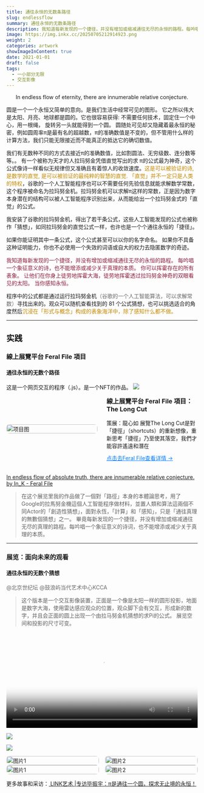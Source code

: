 ```yaml
---
title: 通往永恒的无数条路径
slug: endlessflow
summary: 通往永恒的无数条路径
description: 我知道每新发现的一个捷径，并没有增加或缩减通往无尽的永恒的路程。每吟唱一个象征意义的诗，也不能增添或减少关于真理的本质。
image: https://img.inkx.cc/20250705212914923.png
weight: 2
categories: artwork
showImageInContent: true
date: 2021-01-01
draft: false
tags:
  - 一小部分无限
  - 交互影像
---
```


<div align="center">In endless flow of eternity, there are innumerable relative conjecture.</div>


圆是一个一个永恒又简单的意向。是我们生活中经常可见的图形。
它之所以伟大是太阳、月亮、地球都是圆的。它也很容易获得: 不需要任何技术，固定住一个中心，用一根绳， 旋转另一头就能得到一个圆。
圆随处可见却又隐藏着最永恒的秘密，例如圆周率π是最有名的超越数，π的准确数值是不变的，但不管用什么样的计算方法，我们只能无限接近而不能真正的抵达它的确切数值。

我们有无数种不同的方式去接近π的准确数值，比如割圆法、无穷级数、连分数等等。。
有一个被称为天才的人拉玛努金凭借直觉写出的求 π的公式最为神奇，这个公式像诗一样看似无规律但又准确且有着惊人的收敛速度。<font color="#C28800">这是可以被验证的诗, 是数学的直觉, 是可以被验证的最纯粹的智慧的直觉.</font>
<font color="#C28800">「直觉」并不一定只是人类的特权</font>，谷歌的一个人工智能程序也可以不需要任何先验信息就能求解数学常数，这个程序被命名为拉玛努金机。拉玛努金机可以求解π这样的常数，正是因为数字本身潜在的结构可以被人工智能程序识别出来，从而能给出一个拉玛努金式的「直觉」的公式。

我安装了谷歌的拉玛努金机，得出了若干条公式，这些人工智能发现的公式也被称作「猜想」，如同拉玛努金的直觉公式一样，也许也是一个个通往永恒的「捷径」。

如果你能证明其中一条公式，这个公式甚至可以以你的名字命名。
如果你不具备这种证明能力，你也不必使用一个失效的词语或自大的权力去隐匿数字的奇迹。


<font color="8B1E3F">我知道每新发现的一个捷径，并没有增加或缩减通往无尽的永恒的路程。</font>
<font color="#8B1E3F">每吟唱一个象征意义的诗，也不能增添或减少关于真理的本质。</font>
<font color="8B1E3F">你可以挥霍存在的所有表象。</font>
<font color="8B1E3F">让他们在你身上徒劳地挥霍大海，徒劳地挥霍透过拉玛努金神奇的双眼看见的太阳。</font>
<font color="8B1E3F">当你感知永恒。</font>


程序中的公式都是通过运行拉玛努金机<font color="#696969">（谷歌的一个人工智能算法，可以求解常数）</font>寻找出来的。观众可以随机查看找到的 81 个公式猜想，也可以挑选适合的角度然后<font color="#C28800">沉浸在「形式与概念」构成的表象海洋中，除了感知什么都不做。</font>



---


## 实践

### 線上展覽平台 Feral File 項目
#### 通往永恒的无数个路径
这是一个网页交互的程序（.js）。是一个NFT的作品。
![](https://img.inkx.cc/20250705205422648.png)



<div style="display: flex; gap: 24px; align-items: center; margin-bottom: 32px;">
  <div style="flex: 1;">
    <img src="https://img.inkx.cc/20250705215107476.png" alt="项目图" style="width:100%; border-radius:8px;" />
  </div>
  <div style="flex: 1;">
    <h3 style="margin-top: 0;">線上展覽平台 Feral File 項目：The Long Cut</h3>
    <p style="margin: 0 0 12px;">策展：龍心如 展覽The Long Cut是對「捷徑」（shortcuts）的重新想像，重新思考「捷徑」乃至使其落空，我們才能容許遙遠和潛在</p>
    <a href="https://feralfile.com/artworks/in-endless-flow-of-absolute-truth-there-are-innumerable-relative-conjecture-chz?fromExhibition=the-long-cut-bqv" style="color: #007BFF; text-decoration: underline;">点击去Feral File查看详情 →</a>
  </div>
</div>


[In endless flow of absolute truth, there are innumerable relative conjecture. by In_K - Feral File](https://feralfile.com/artworks/in-endless-flow-of-absolute-truth-there-are-innumerable-relative-conjecture-chz?fromExhibition=the-long-cut-bqv)

>在这个展览里我的作品做了一個對「路徑」本身的本體論思考，用了Google的拉馬努金機這個人工智能程序做材料，並置人類和算法這兩個不同Actor的「創造性猜想」，面對永恆，「計算」和「感知」，只是「通往真理的無數個猜想」之一。
>畢竟每新发现的一个捷径，并没有增加或缩减通往无尽的真理的路程。每吟唱一个象征意义的诗词，也不能增添或减少关于真理的本质。


---
### 展览：面向未来的观看
#### 通往永恒的无数个猜想
<font color="#696969">@北京世纪坛 @鼓浪屿当代艺术中心KCCA</font>
>这个版本是一个交互影像装置，正面是一个像是太阳一样的圆形投影，地面是数字大海，使用雷达感应观众的位置，观众脚下会有交互，形成新的数字，并且会正面的圆上出现一个由拉马努金机猜想的求Pi的公式。
>展览空间和投影的尺寸可变。


<video controls width="100%" poster="https://img.inkx.cc/20250705212914923.png">
  <source src="https://img.inkx.cc/20250705214104011.mp4" type="video/mp4">
  您的浏览器不支持 video 标签。
</video>


![](https://img.inkx.cc/20250705212820118.png)

![](https://img.inkx.cc/20250705212914923.png)
<div style="display: grid; grid-template-columns: 1fr 1fr; gap: 16px;">
  <img src="https://img.inkx.cc/20250706130532320.png" alt="图片1" style="width:100%; border-radius:8px;" />
  <img src="https://img.inkx.cc/20250705212935241.png" alt="图片2" style="width:100%; border-radius:8px;" />
</div>

<div style="display: grid; grid-template-columns: 1fr 1fr; gap: 16px;">
  <img src="https://img.inkx.cc/20250705213000630.png" alt="图片1" style="width:100%; border-radius:8px;" />
  <img src="https://img.inkx.cc/20250705212845167.png" alt="图片2" style="width:100%; border-radius:8px;" />
</div>




更多故事和采访：[ LINK艺术 |专访毕振宇：π是通往一个圆，探求无止境的永恒！](https://mp.weixin.qq.com/s/lfPc_uYL8p5eaqF47tpfwg)


